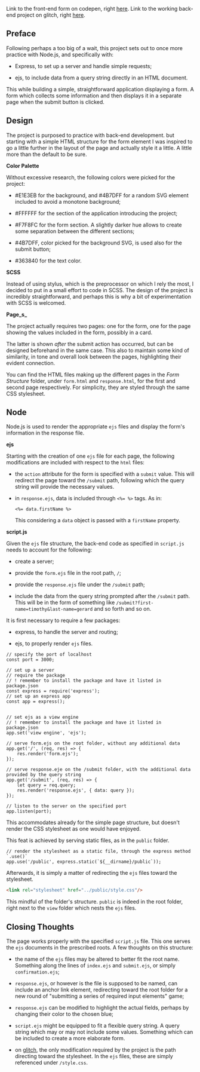 Link to the front-end form on codepen, right [here](https://codepen.io/borntofrappe/full/yxxjmw/).
Link to the working back-end project on glitch, right [here](https://dandy-close.glitch.me/).

## Preface

Following perhaps a too big of a wait, this project sets out to once more practice with Node.js, and specifically with:

- Express, to set up a server and handle simple requests;

- ejs, to include data from a query string directly in an HTML document.

This while building a simple, straightforward application displaying a form. A form which collects some information and then displays it in a separate page when the submit button is clicked.

## Design

The project is purposed to practice with back-end development. but starting with a simple HTML structure for the form element I was inspired to go a little further in the layout of the page and actually style it a little. A little more than the default to be sure.

**Color Palette**

Without excessive research, the following colors were picked for the project:

- #E1E3EB for the background, and #4B7DFF for a random SVG element included to avoid a monotone background;

- #FFFFFF for the section of the application introducing the project;

- #F7F8FC for the form section. A slightly darker hue allows to create some separation between the different sections;

- #4B7DFF, color picked for the background SVG, is used also for the submit button;

- #363840 for the text color.

**SCSS**

Instead of using stylus, which is the preprocessor on which I rely the most, I decided to put in a small effort to code in SCSS. The design of the project is incredibly straightforward, and perhaps this is why a bit of experimentation with SCSS is welcomed.

**Page_s_**

The project actually requires two pages: one for the form, one for the page showing the values included in the form, possibly in a card.

The latter is shown _after_ the submit action has occurred, but can be designed beforehand in the same case. This also to maintain some kind of similarity, in tone and overall look between the pages, highlighting their evident connection.

You can find the HTML files making up the different pages in the _Form Structure_ folder, under `form.html` and `response.html`, for the first and second page respectively. For simplicity, they are styled through the same CSS stylesheet.

## Node

Node.js is used to render the appropriate `ejs` files and display the form's information in the response file.

**ejs**

Starting with the creation of one `ejs` file for each page, the following modifications are included with respect to the `html` files:

- the `action` attribute for the form is specified with a `submit` value. This will redirect the page toward the `/submit` path, following which the query string will provide the necessary values.


- in `response.ejs`, data is included through `<%= %>` tags. As in:

    ```ejs
    <%= data.firstName %>
    ```

    This considering a `data` object is passed with a `firstName` property.

**script.js**

Given the `ejs` file structure, the back-end code as specified in `script.js` needs to account for the following:

- create a server;

- provide the `form.ejs` file in the root path, `/`;

- provide the `response.ejs` file under the `/submit` path;

- include the data from the query string prompted after the `/submit` path. This will be in the form of something like `/submit?first-name=timothy&last-name=gerard` and so forth and so on.

It is first necessary to require a few packages:

- express, to handle the server and routing;

- ejs, to properly render `ejs` files.

```JS
// specify the port of localhost
const port = 3000;

// set up a server
// require the package
// ! remember to install the package and have it listed in package.json
const express = require('express');
// set up an express app
const app = express();


// set ejs as a view engine
// ! remember to install the package and have it listed in package.json
app.set('view engine', 'ejs');

// serve form.ejs on the root folder, without any additional data
app.get('/', (req, res) => {
    res.render('form.ejs');
});

// serve response.eje on the /submit folder, with the additional data provided by the query string
app.get('/submit', (req, res) => {
    let query = req.query;
    res.render('response.ejs', { data: query });
});

// listen to the server on the specified port
app.listen(port);
```

This accommodates already for the simple page structure, but doesn't render the CSS stylesheet as one would have enjoyed.

This feat is achieved by serving static files, as in the `public` folder.

```JS
// render the stylesheet as a static file, through the express method `.use()`
app.use('/public', express.static(`${__dirname}/public`));
```

Afterwards, it is simply a matter of redirecting the `ejs` files toward the stylesheet.

```HTML
<link rel="stylesheet" href="../public/style.css"/>
```

This mindful of the folder's structure. `public` is indeed in the root folder, right next to the `view` folder which nests the `ejs` files.

## Closing Thoughts

The page works properly with the specified `script.js` file. This one serves the `ejs` documents in the prescribed roots. A few thoughts on this structure:

- the name of the `ejs` files may be altered to better fit the root name. Something along the lines of `index.ejs` and `submit.ejs`, or simply `confirmation.ejs`;

- `response.ejs`, or however is the file is supposed to be named, can include an anchor link element, redirecting toward the root folder for a new round of "submitting a series of required input elements" game;

- `response.ejs` can be modified to highlight the actual fields, perhaps by changing their color to the chosen blue;

- `script.ejs` might be equipped to fit a flexible query string. A query string which may or may not include some values. Something which can be included to create a more elaborate form.

- on [glitch](https://glitch.com), the only modification required by the project is the path directing toward the stylesheet. In the `ejs` files, these are simply referenced under `/style.css`.